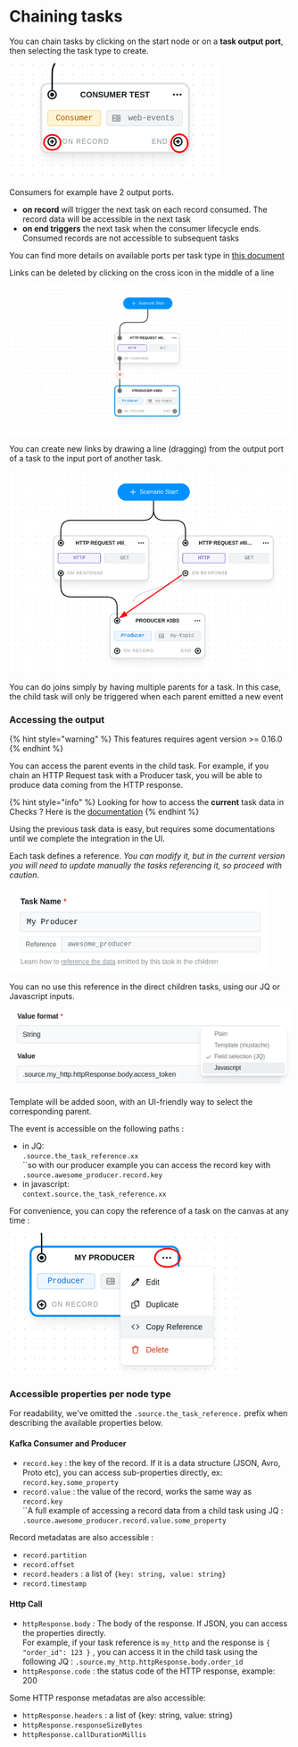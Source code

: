 # Chaining tasks

You can chain tasks by clicking on the start node or on a **task output port**, then selecting the task type to create.&#x20;

![Consumers have 2 output ports](../../.gitbook/assets/output-ports.png)

Consumers for example have 2 output ports.&#x20;

* **on record** will trigger the next task on each record consumed. The record data will be accessible in the next task
* **on end triggers** the next task when the consumer lifecycle ends. Consumed records are not accessible to subsequent tasks

You can find more details on available ports per task type in [this document](tasks/task-ports.md)



Links can be deleted by clicking on the cross icon in the middle of a line

![Deleting a link](../../.gitbook/assets/delete-link.webp)



You can create new links by drawing a line (dragging) from the output port of a task to the input port of another task.

![You can join branches easily](../../.gitbook/assets/joining.png)

You can do joins simply by having multiple parents for a task. In this case, the child task will only be triggered when each parent emitted a new event



### Accessing the output

{% hint style="warning" %}
This features requires agent version >= 0.16.0&#x20;
{% endhint %}

You can access the parent events in the child task. For example, if you chain an HTTP Request task with a Producer task, you will be able to produce data coming from the HTTP response.

{% hint style="info" %}
Looking for how to access the **current** task data in Checks ? Here is the [documentation](test-checks/accessing-kafka-message-data/)
{% endhint %}

Using the previous task data is easy, but requires some documentations until we complete the integration in the UI.



Each task defines a reference. _You can modify it, but in the current version you will need to update manually the tasks referencing it, so proceed with caution._

![](../../.gitbook/assets/reference.png)

You can no use this reference in the direct children tasks, using our JQ or Javascript inputs.

![](../../.gitbook/assets/custom-input-access.png)

Template will be added soon, with an UI-friendly way to select the corresponding parent.



The event is accessible on the following paths :&#x20;

* in JQ: \
  `.source.the_task_reference.xx` \
  ``so with our producer example you can access the record key with `.source.awesome_producer.record.key`&#x20;
* in javascript: \
  `context.source.the_task_reference.xx`

For convenience, you can copy the reference of a task on the canvas at any time :&#x20;

![You can copy the a node reference directly from the canvas](<../../.gitbook/assets/copy-ref (1).png>)





### Accessible properties per node type &#x20;

For readability, we've omitted the `.source.the_task_reference.` prefix when describing the available properties below.

#### Kafka Consumer and Producer&#x20;

* `record.key` : the key of the record. If it is a data structure (JSON, Avro, Proto etc), you can access sub-properties directly, ex: `record.key.some_property`
* `record.value` : the value of the record, works the same way as `record.key`\
  ``A full example of accessing a record data from a child task using JQ : `.source.awesome_producer.record.value.some_property`

Record metadatas are also accessible :&#x20;

* `record.partition`
* `record.offset`
* `record.headers` : a list of `{key: string, value: string}`
* `record.timestamp`

#### Http Call

* `httpResponse.body` : The body of the response. If JSON, you can access the properties directly.\
  For example, if your task reference is `my_http` and the response is `{ "order_id": 123 }` , you can access it in the child task using the following JQ :  `.source.my_http.httpResponse.body.order_id`&#x20;
* `httpResponse.code` : the status code of the HTTP response, example: 200

Some HTTP response metadatas are also accessible:&#x20;

* `httpResponse.headers` : a list of {key: string, value: string}
* `httpResponse.responseSizeBytes`
* `httpResponse.callDurationMillis`





